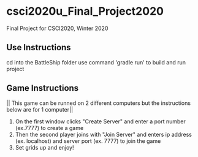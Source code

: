 # csci2020u_Final_Project2020
Final Project for CSCI2020, Winter 2020

## Use Instructions
cd into the BattleShip folder
use command 'gradle run' to build and run project

## Game Instructions 
|| This game can be runned on 2 different computers but the instructions below are for 1 computer|| 
1. On the first window clicks "Create Server" and enter a port number (ex.7777) to create a game
2. Then the second player joins with "Join Server" and enters ip address (ex. localhost) and server port
(ex. 7777) to join the game
3. Set grids up and enjoy!
